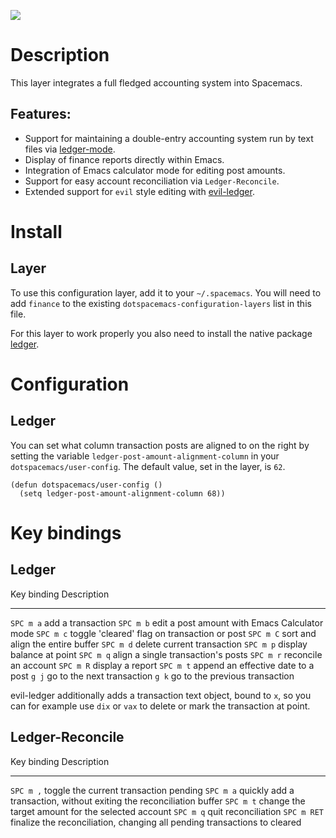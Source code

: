 ![](img/ledger.png)

Description
===========

This layer integrates a full fledged accounting system into Spacemacs.

Features:
---------

-   Support for maintaining a double-entry accounting system run by text
    files via [ledger-mode](https://www.emacswiki.org/emacs/LedgerMode).
-   Display of finance reports directly within Emacs.
-   Integration of Emacs calculator mode for editing post amounts.
-   Support for easy account reconciliation via `Ledger-Reconcile`.
-   Extended support for `evil` style editing with
    [evil-ledger](https://github.com/atheriel/evil-ledger).

Install
=======

Layer
-----

To use this configuration layer, add it to your `~/.spacemacs`. You will
need to add `finance` to the existing
`dotspacemacs-configuration-layers` list in this file.

For this layer to work properly you also need to install the native
package [ledger](https://github.com/ledger/ledger).

Configuration
=============

Ledger
------

You can set what column transaction posts are aligned to on the right by
setting the variable `ledger-post-amount-alignment-column` in your
`dotspacemacs/user-config`. The default value, set in the layer, is
`62`.

``` {.commonlisp org-language="emacs-lisp"}
(defun dotspacemacs/user-config ()
  (setq ledger-post-amount-alignment-column 68))
```

Key bindings
============

Ledger
------

  Key binding   Description
  ------------- ------------------------------------------------
  `SPC m a`     add a transaction
  `SPC m b`     edit a post amount with Emacs Calculator mode
  `SPC m c`     toggle \'cleared\' flag on transaction or post
  `SPC m C`     sort and align the entire buffer
  `SPC m d`     delete current transaction
  `SPC m p`     display balance at point
  `SPC m q`     align a single transaction\'s posts
  `SPC m r`     reconcile an account
  `SPC m R`     display a report
  `SPC m t`     append an effective date to a post
  `g j`         go to the next transaction
  `g k`         go to the previous transaction

evil-ledger additionally adds a transaction text object, bound to `x`,
so you can for example use `dix` or `vax` to delete or mark the
transaction at point.

Ledger-Reconcile
----------------

  Key binding   Description
  ------------- ---------------------------------------------------------------------------
  `SPC m ,`     toggle the current transaction pending
  `SPC m a`     quickly add a transaction, without exiting the reconciliation buffer
  `SPC m t`     change the target amount for the selected account
  `SPC m q`     quit reconciliation
  `SPC m RET`   finalize the reconciliation, changing all pending transactions to cleared
